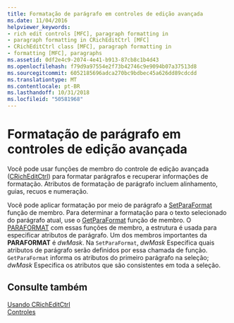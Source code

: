 ```yaml
---
title: Formatação de parágrafo em controles de edição avançada
ms.date: 11/04/2016
helpviewer_keywords:
- rich edit controls [MFC], paragraph formatting in
- paragraph formatting in CRichEditCtrl [MFC]
- CRichEditCtrl class [MFC], paragraph formatting in
- formatting [MFC], paragraphs
ms.assetid: 0df2e4c9-2074-4e41-b913-87cb8c1b4d43
ms.openlocfilehash: f79d9a97554e2f73b42746c9e9094b07a37513d8
ms.sourcegitcommit: 6052185696adca270bc9bdbec45a626dd89cdcdd
ms.translationtype: MT
ms.contentlocale: pt-BR
ms.lasthandoff: 10/31/2018
ms.locfileid: "50581968"
---
```

# <a name="paragraph-formatting-in-rich-edit-controls"></a>Formatação de parágrafo em controles de edição avançada

Você pode usar funções de membro do controle de edição avançada ([CRichEditCtrl](../mfc/reference/cricheditctrl-class.md)) para formatar parágrafos e recuperar informações de formatação. Atributos de formatação de parágrafo incluem alinhamento, guias, recuos e numeração.

Você pode aplicar formatação por meio de parágrafo a [SetParaFormat](../mfc/reference/cricheditctrl-class.md#setparaformat) função de membro. Para determinar a formatação para o texto selecionado do parágrafo atual, use o [GetParaFormat](../mfc/reference/cricheditctrl-class.md#getparaformat) função de membro. O [PARAFORMAT](/windows/desktop/api/richedit/ns-richedit-_paraformat) com essas funções de membro, a estrutura é usada para especificar atributos de parágrafo. Um dos membros importantes da **PARAFORMAT** é *dwMask*. Na `SetParaFormat`, *dwMask* Especifica quais atributos de parágrafo serão definidos por essa chamada de função. `GetParaFormat` informa os atributos do primeiro parágrafo na seleção; *dwMask* Especifica os atributos que são consistentes em toda a seleção.

## <a name="see-also"></a>Consulte também

[Usando CRichEditCtrl](../mfc/using-cricheditctrl.md)<br/>
[Controles](../mfc/controls-mfc.md)

